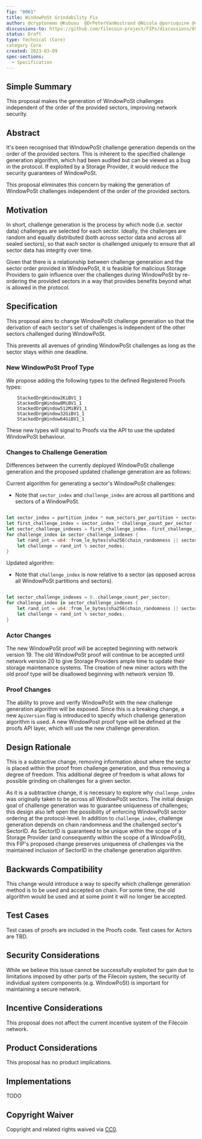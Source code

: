 ```yaml
---
fip: "0061"
title: WindowPoSt Grindability Fix
author: @cryptonemo @Kubuxu  @DrPeterVanNostrand @Nicola @porcuquine @vmx
discussions-to: https://github.com/filecoin-project/FIPs/discussions/656
status: Draft
type: Technical (Core)
category Core
created: 2023-03-09
spec-sections:
  - Specification
---
```


## Simple Summary

This proposal makes the generation of WindowPoSt challenges independent of the order of the provided sectors, improving network security.

## Abstract

It's been recognised that WindowPoSt challenge generation depends on the order of the provided sectors.  This is inherent to the specified challenge generation algorithm, which had been audited but can be viewed as a bug in the protocol. If exploited by a Storage Provider, it would reduce the security guarantees of WindowPoSt.

This proposal eliminates this concern by making the generation of WindowPoSt challenges independent of the order of the provided sectors.

## Motivation

In short, challenge generation is the process by which node (i.e. sector data) challenges are selected for each sector.  Ideally, the challenges are random and equally distributed (both across sector data and across all sealed sectors), so that each sector is challenged uniquely to ensure that all sector data has integrity over time.

Given that there is a relationship between challenge generation and the sector order provided in WindowPoSt, it is feasible for malicious Storage Providers to gain influence over the challenges during WindowPoSt by re-ordering the provided sectors in a way that provides benefits beyond what is allowed in the protocol.

## Specification

This proposal aims to change WindowPoSt challenge generation so that the derivation of each sector's set of challenges is independent of the other sectors challenged during WindowPoSt.

This prevents all avenues of grinding WindowPoSt challenges as long as the sector stays within one deadline.

### New WindowPoSt Proof Type

We propose adding the following types to the defined Registered Proofs types:

```
    StackedDrgWindow2KiBV1_1
    StackedDrgWindow8MiBV1_1
    StackedDrgWindow512MiBV1_1
    StackedDrgWindow32GiBV1_1
    StackedDrgWindow64GiBV1_1
```

These new types will signal to Proofs via the API to use the updated WindowPoSt behaviour.

### Changes to Challenge Generation

Differences between the currently deployed WindowPoSt challenge generation and the proposed updated challenge generation are as follows:

Current algorithm for generating a sector's WindowPoSt challenges:
- Note that `sector_index` and `challenge_index` are across all partitions and sectors of a WindowPoSt.

```rust

let sector_index = partition_index * num_sectors_per_partition + sector_index_in_partition;
let first_challenge_index = sector_index * challenge_count_per_sector + challenge_index_in_sector;
let sector_challenge_indexes = first_challenge_index..first_challenge_index + challenge_count_per_sector;
for challenge_index in sector_challenge_indexes {
    let rand_int = u64::from_le_bytes(sha256(chain_randomness || sector_id || challenge_index)[..8]);
    let challenge = rand_int % sector_nodes;
}

```

Updated algorithm:
- Note that `challenge_index` is now relative to a sector (as opposed across all WindowPoSt partitions and sectors).

```rust

let sector_challenge_indexes = 0..challenge_count_per_sector;
for challenge_index in sector_challenge_indexes {
    let rand_int = u64::from_le_bytes(sha256(chain_randomness || sector_id || challenge_index)[..8]);
    let challenge = rand_int % sector_nodes;
}

```

### Actor Changes

The new WindowPoSt proof will be accepted beginning with network version 19.
The old WindowPoSt proof will continue to be accepted until network version 20 to give Storage Providers ample time to update their storage maintenance systems.
The creation of new miner actors with the old proof type will be disallowed beginning with network version 19.

### Proof Changes

The ability to prove and verify WindowPoSt with the new challenge generation algorithm will be exposed. Since this is a breaking change, a new `ApiVersion` flag is introduced to specify which challenge generation algorithm is used. A new WindowPost proof type will be defined at the proofs API layer, which will use the new challenge generation.

## Design Rationale

This is a subtractive change, removing information about where the sector is placed within the proof from challenge generation, and thus removing a degree of freedom. This additional degree of freedom is what allows for possible grinding on challenges for a given sector.

As it is a subtractive change, it is necessary to explore why `challenge_index` was originally taken to be across all WindowPoSt sectors. The initial design goal of challenge generation was to guarantee uniqueness of challenges; this design also left open the possibility of enforcing WindowPoSt sector ordering at the protocol-level. In addition to `challenge_index`, challenge generation depends on chain randomness and the challenged sector's SectorID. As SectorID is guaranteed to be unique within the scope of a Storage Provider (and consequently within the scope of a WindowPoSt), this FIP's proposed change preserves uniqueness of challenges via the maintained inclusion of SectorID in the challenge generation algorithm.

## Backwards Compatibility

This change would introduce a way to specify which challenge generation method is to be used and accepted on chain.  For some time, the old algorithm would be used and at some point it will no longer be accepted.

## Test Cases

Test cases of proofs are included in the Proofs code.
Test cases for Actors are TBD.

## Security Considerations

While we believe this issue cannot be successfully exploited for gain due to limitations imposed by other parts of the Filecoin system, the security of individual system components (e.g. WindowPoSt) is important for maintaining a secure network.

## Incentive Considerations

This proposal does not affect the current incentive system of the Filecoin network.

## Product Considerations

This proposal has no product implications.

## Implementations

TODO

## Copyright Waiver

Copyright and related rights waived via [CC0](https://creativecommons.org/publicdomain/zero/1.0/).
